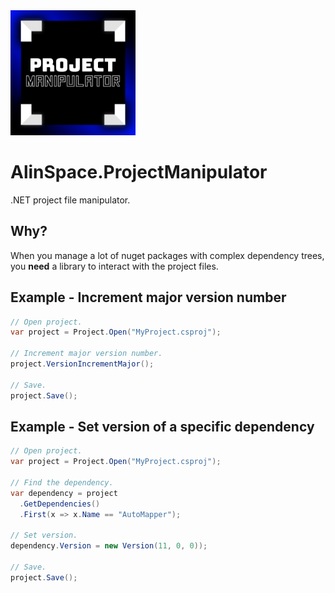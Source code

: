 <img src="https://github.com/onixion/AlinSpace.ProjectManipulator/blob/main/Assets/Icon.png" width="200" height="200">

# AlinSpace.ProjectManipulator
.NET project file manipulator.

## Why?

When you manage a lot of nuget packages with complex dependency trees, you **need** a library to interact with the project files.

## Example - Increment major version number

```csharp
// Open project.
var project = Project.Open("MyProject.csproj");

// Increment major version number.
project.VersionIncrementMajor();

// Save.
project.Save();
```

## Example - Set version of a specific dependency

```csharp
// Open project.
var project = Project.Open("MyProject.csproj");

// Find the dependency.
var dependency = project
  .GetDependencies()
  .First(x => x.Name == "AutoMapper");

// Set version.
dependency.Version = new Version(11, 0, 0));

// Save.
project.Save();
```
